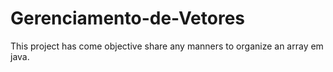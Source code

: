 # Gerenciamento-de-Vetores
This project has come objective share any manners to organize an array em java.
